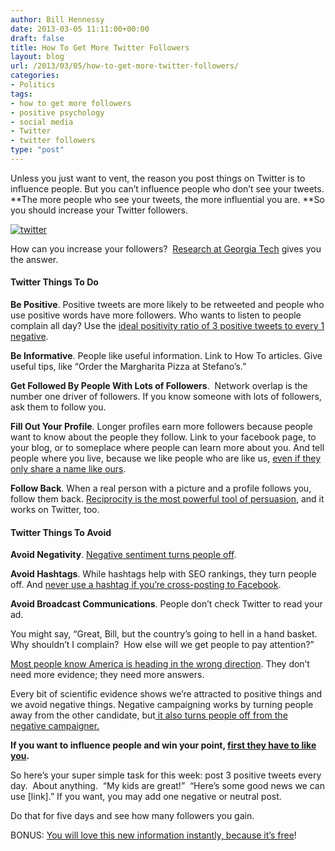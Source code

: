```yaml
---
author: Bill Hennessy
date: 2013-03-05 11:11:00+00:00
draft: false
title: How To Get More Twitter Followers
layout: blog
url: /2013/03/05/how-to-get-more-twitter-followers/
categories:
- Politics
tags:
- how to get more followers
- positive psychology
- social media
- Twitter
- twitter followers
type: "post"
---
```


Unless you just want to vent, the reason you post things on Twitter is to influence people. But you can’t influence people who don’t see your tweets. **The more people who see your tweets, the more influential you are. **So you should increase your Twitter followers.

[![twitter](https://hennessysview.com/wp-content/uploads/2013/03/twitter_thumb.png)
](https://hennessysview.com/wp-content/uploads/2013/03/twitter.png)

How can you increase your followers?  [Research at Georgia Tech](https://comp.social.gatech.edu/papers/follow_chi13_final.pdf) gives you the answer.


#### Twitter Things To Do


**Be Positive**. Positive tweets are more likely to be retweeted and people who use positive words have more followers. Who wants to listen to people complain all day? Use the [ideal positivity ratio of 3 positive tweets to every 1 negative](https://www.positivityratio.com/).

**Be Informative**. People like useful information. Link to How To articles. Give useful tips, like “Order the Margharita Pizza at Stefano’s.”

**Get Followed By People With Lots of Followers**.  Network overlap is the number one driver of followers. If you know someone with lots of followers, ask them to follow you.

**Fill Out Your Profile**. Longer profiles earn more followers because people want to know about the people they follow. Link to your facebook page, to your blog, or to someplace where people can learn more about you. And tell people where you live, because we like people who are like us, [even if they only share a name like ours](https://www.psychologypress.com/smithandmackie/resources/study.asp?study=ch04-cs-01).

**Follow Back**. When a real person with a picture and a profile follows you, follow them back. [Reciprocity is the most powerful tool of persuasion](https://www.mindtools.com/pages/article/six-principles-influence.htm), and it works on Twitter, too.


#### Twitter Things To Avoid


**Avoid Negativity**. [Negative sentiment turns people off](https://danzarrella.com/infographic-5-scientifically-proven-ways-to-get-more-followers.html).

**Avoid Hashtags**. While hashtags help with SEO rankings, they turn people off. And [never use a hashtag if you’re cross-posting to Facebook](https://www.facebook.com/leaveyourhashtagsontwitter).

**Avoid Broadcast Communications**. People don’t check Twitter to read your ad.

You might say, “Great, Bill, but the country’s going to hell in a hand basket. Why shouldn’t I complain?  How else will we get people to pay attention?”

[Most people know America is heading in the wrong direction](https://www.rasmussenreports.com/public_content/politics/mood_of_america/right_direction_or_wrong_track). They don’t need more evidence; they need more answers.

Every bit of scientific evidence shows we’re attracted to positive things and we avoid negative things. Negative campaigning works by turning people away from the other candidate, but[ it also turns people off from the negative campaigner.](https://fas-polisci.rutgers.edu/lau/articles/LauEtAl_EffectsOfNegativePoliticalCampaigns.pdf)

**If you want to influence people and win your point, [first they have to like you](https://peopletriggers.wordpress.com/2010/06/07/the-six-weapons-of-influence-part-4-liking/).**

So here’s your super simple task for this week: post 3 positive tweets every day.  About anything.  “My kids are great!”  “Here’s some good news we can use [link].” If you want, you may add one negative or neutral post.

Do that for five days and see how many followers you gain.

BONUS: [You will love this new information instantly, because it’s free](https://www.copyblogger.com/persuasive-copywriting-words/)!
